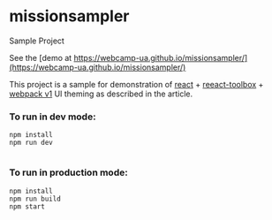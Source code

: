 # missionsampler
Sample Project

See the [demo at https://webcamp-ua.github.io/missionsampler/](https://webcamp-ua.github.io/missionsampler/)

This project is a sample for demonstration of [react](https://facebook.github.io/react/) + [reeact-toolbox](http://react-toolbox.com/#/) + [webpack v1](https://webpack.github.io/) UI theming as described in the article.

### To run in dev mode:
 
``` 
npm install
npm run dev 
 
```
 
### To run in production mode:
 
``` 
npm install
npm run build
npm start

```

